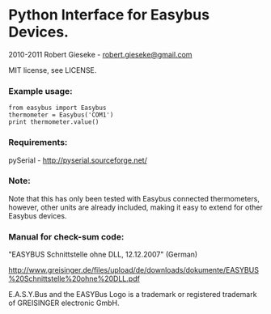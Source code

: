 # Python Interface for Easybus Devices.

2010-2011 Robert Gieseke - robert.gieseke@gmail.com

MIT license, see LICENSE.

### Example usage:

    from easybus import Easybus
    thermometer = Easybus('COM1')
    print thermometer.value()

### Requirements:
pySerial - <http://pyserial.sourceforge.net/>

### Note:
Note that this has only been tested with Easybus connected thermometers,
however, other units are already included, making it easy to extend for other
Easybus devices.

### Manual for check-sum code:
"EASYBUS Schnittstelle ohne DLL, 12.12.2007" (German)

<http://www.greisinger.de/files/upload/de/downloads/dokumente/EASYBUS%20Schnittstelle%20ohne%20DLL.pdf>

E.A.S.Y.Bus and the EASYBus Logo is a trademark or registered trademark of GREISINGER electronic GmbH.
